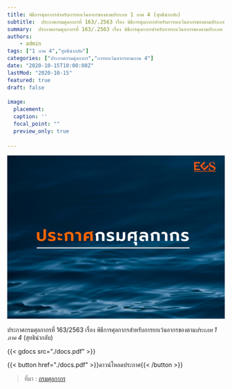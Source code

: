 ```yaml
---
title: พิธีการศุลกากรสำหรับการยกเว้นอากรของตามประเภท 1 ภาค 4 (สุทธินำกลับ)
subtitle:  ประกาศกรมศุลกากรที่ 163/.2563 เรื่อง พิธีการศุลกากรสำหรับการยกเว้นอากรของตามประเภท 1 ภาค 4 (สุทธินำกลับ)
summary:  ประกาศกรมศุลกากรที่ 163/.2563 เรื่อง พิธีการศุลกากรสำหรับการยกเว้นอากรของตามประเภท 1 ภาค 4 (สุทธินำกลับ)
authors:
    - admin
tags: ["1 ภาค 4","สุทธินำกลับ"]
categories: ["ประกาศกรมศุลกากร","การยกเว้นอากรตามภาค 4"]
date: "2020-10-15T10:00:00Z"
lastMod: "2020-10-15"
featured: true
draft: false

image:
  placement: 
  caption: ''
  focal_point: ""
  preview_only: true

---
```


![](featured.png)


ประกาศกรมศุลกากรที่ 163/2563 เรื่อง พิธีการศุลกากรสำหรับการยกเว้นอากรของตาม*ประเภท 1 ภาค 4*  (สุทธินำกลับ)



{{< gdocs src="./docs.pdf" >}}


{{< button href="./docs.pdf" >}}ดาวน์โหลดประกาศ{{< /button >}}


> ที่มา : [กรมศุลกากร](http://www.customs.go.th/cont_strc_download_with_docno_date.php?lang=th&top_menu=menu_homepage&current_id=14232832414c505f47464a4f464b47)

